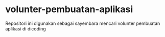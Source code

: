 # volunter-pembuatan-aplikasi
Repositori ini digunakan sebagai sayembara mencari volunter pembuatan aplikasi di dicoding
